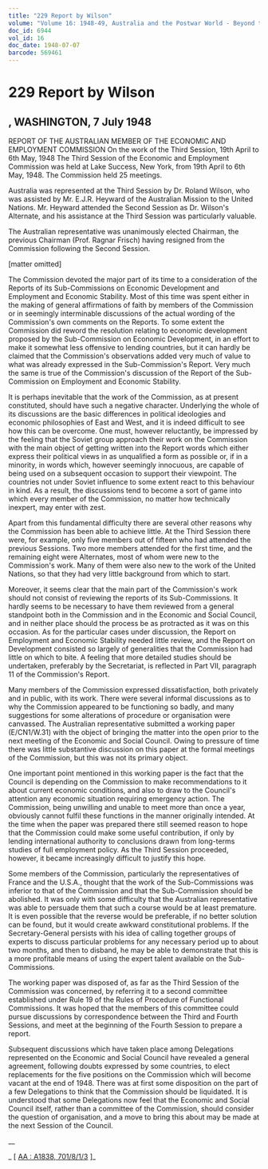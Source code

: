 ```yaml
---
title: "229 Report by Wilson"
volume: "Volume 16: 1948-49, Australia and the Postwar World - Beyond the Region"
doc_id: 6944
vol_id: 16
doc_date: 1948-07-07
barcode: 569461
---
```


# 229 Report by Wilson

## , WASHINGTON, 7 July 1948

REPORT OF THE AUSTRALIAN MEMBER OF THE ECONOMIC AND EMPLOYMENT COMMISSION On the work of the Third Session, 19th April to 6th May, 1948 The Third Session of the Economic and Employment Commission was held at Lake Success, New York, from 19th April to 6th May, 1948. The Commission held 25 meetings.

Australia was represented at the Third Session by Dr. Roland Wilson, who was assisted by Mr. E.J.R. Heyward of the Australian Mission to the United Nations. Mr. Heyward attended the Second Session as Dr. Wilson's Alternate, and his assistance at the Third Session was particularly valuable.

The Australian representative was unanimously elected Chairman, the previous Chairman (Prof. Ragnar Frisch) having resigned from the Commission following the Second Session.

[matter omitted]

The Commission devoted the major part of its time to a consideration of the Reports of its Sub-Commissions on Economic Development and Employment and Economic Stability. Most of this time was spent either in the making of general affirmations of faith by members of the Commission or in seemingly interminable discussions of the actual wording of the Commission's own comments on the Reports. To some extent the Commission did reword the resolution relating to economic development proposed by the Sub-Commission on Economic Development, in an effort to make it somewhat less offensive to lending countries, but it can hardly be claimed that the Commission's observations added very much of value to what was already expressed in the Sub-Commission's Report. Very much the same is true of the Commission's discussion of the Report of the Sub-Commission on Employment and Economic Stability.

It is perhaps inevitable that the work of the Commission, as at present constituted, should have such a negative character. Underlying the whole of its discussions are the basic differences in political ideologies and economic philosophies of East and West, and it is indeed difficult to see how this can be overcome. One must, however reluctantly, be impressed by the feeling that the Soviet group approach their work on the Commission with the main object of getting written into the Report words which either express their political views in as unqualified a form as possible or, if in a minority, in words which, however seemingly innocuous, are capable of being used on a subsequent occasion to support their viewpoint. The countries not under Soviet influence to some extent react to this behaviour in kind. As a result, the discussions tend to become a sort of game into which every member of the Commission, no matter how technically inexpert, may enter with zest.

Apart from this fundamental difficulty there are several other reasons why the Commission has been able to achieve little. At the Third Session there were, for example, only five members out of fifteen who had attended the previous Sessions. Two more members attended for the first time, and the remaining eight were Alternates, most of whom were new to the Commission's work. Many of them were also new to the work of the United Nations, so that they had very little background from which to start.

Moreover, it seems clear that the main part of the Commission's work should not consist of reviewing the reports of its Sub-Commissions. It hardly seems to be necessary to have them reviewed from a general standpoint both in the Commission and in the Economic and Social Council, and in neither place should the process be as protracted as it was on this occasion. As for the particular cases under discussion, the Report on Employment and Economic Stability needed little review, and the Report on Development consisted so largely of generalities that the Commission had little on which to bite. A feeling that more detailed studies should be undertaken, preferably by the Secretariat, is reflected in Part VII, paragraph 11 of the Commission's Report.

Many members of the Commission expressed dissatisfaction, both privately and in public, with its work. There were several informal discussions as to why the Commission appeared to be functioning so badly, and many suggestions for some alterations of procedure or organisation were canvassed. The Australian representative submitted a working paper (E/CN1/W.31) with the object of bringing the matter into the open prior to the next meeting of the Economic and Social Council. Owing to pressure of time there was little substantive discussion on this paper at the formal meetings of the Commission, but this was not its primary object.

One important point mentioned in this working paper is the fact that the Council is depending on the Commission to make recommendations to it about current economic conditions, and also to draw to the Council's attention any economic situation requiring emergency action. The Commission, being unwilling and unable to meet more than once a year, obviously cannot fulfil these functions in the manner originally intended. At the time when the paper was prepared there still seemed reason to hope that the Commission could make some useful contribution, if only by lending international authority to conclusions drawn from long-terms studies of full employment policy. As the Third Session proceeded, however, it became increasingly difficult to justify this hope.

Some members of the Commission, particularly the representatives of France and the U.S.A., thought that the work of the Sub-Commissions was inferior to that of the Commission and that the Sub-Commission should be abolished. It was only with some difficulty that the Australian representative was able to persuade them that such a course would be at least premature. It is even possible that the reverse would be preferable, if no better solution can be found, but it would create awkward constitutional problems. If the Secretary-General persists with his idea of calling together groups of experts to discuss particular problems for any necessary period up to about two months, and then to disband, he may be able to demonstrate that this is a more profitable means of using the expert talent available on the Sub-Commissions.

The working paper was disposed of, as far as the Third Session of the Commission was concerned, by referring it to a second committee established under Rule 19 of the Rules of Procedure of Functional Commissions. It was hoped that the members of this committee could pursue discussions by correspondence between the Third and Fourth Sessions, and meet at the beginning of the Fourth Session to prepare a report.

Subsequent discussions which have taken place among Delegations represented on the Economic and Social Council have revealed a general agreement, following doubts expressed by some countries, to elect replacements for the five positions on the Commission which will become vacant at the end of 1948. There was at first some disposition on the part of a few Delegations to think that the Commission should be liquidated. It is understood that some Delegations now feel that the Economic and Social Council itself, rather than a committee of the Commission, should consider the question of organisation, and a move to bring this about may be made at the next Session of the Council.

__

_ [ [AA : A1838, 701/8/1/3](http://www.naa.gov.au/cgi-bin/Search?O=I&Number=569461) ]_
